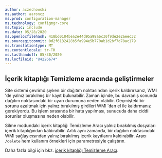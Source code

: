 ```yaml
---
author: aczechowski
ms.author: aaroncz
ms.prod: configuration-manager
ms.technology: configmgr-core
ms.topic: include
ms.date: 05/28/2020
ms.openlocfilehash: 418bd0104bea2e44d95a98a6c30f9de2e2aeec32
ms.sourcegitcommit: 0d2f6132428b5fa994e5b770ab1d2bf7d78ac179
ms.translationtype: MT
ms.contentlocale: tr-TR
ms.lasthandoff: 05/30/2020
ms.locfileid: "84226674"
---
```

## <a name="improvements-to-the-content-library-cleanup-tool"></a><a name="bkmk_content"></a>İçerik kitaplığı Temizleme aracında geliştirmeler

<!--6887878-->

Site sistemi çevrimdışıyken bir dağıtım noktasından içerik kaldırırsanız, WMI 'de yalnız bırakılmış bir kayıt bulunabilir. Zaman içinde, bu davranış sonunda dağıtım noktasındaki bir uyarı durumuna neden olabilir. Geçmişteki bir sorunu azaltmak için yalnız bırakılmış girdileri WMI 'dan el ile kaldırmanız gerekiyordu. Bu işlem sırasında bir hata yapılması, sunucuda daha ciddi sorunlar oluşmasına neden olabilir.

Silme modundaki içerik kitaplığı Temizleme Aracı yalnız bırakılmış dosyaları içerik kitaplığından kaldırabilir. Artık aynı zamanda, bir dağıtım noktasındaki WMI sağlayıcısından yalnız bırakılmış içerik kayıtlarını kaldırabilir. Aracı `/delete` hem kullanım örnekleri için parametresiyle çalıştırın.

Daha fazla bilgi için bkz. [içerik kitaplığı Temizleme Aracı](../../../../plan-design/hierarchy/content-library-cleanup-tool.md).
